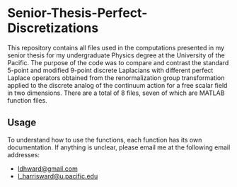 # Senior-Thesis-Perfect-Discretizations

This repository contains all files used in the computations presented in my senior
thesis for my undergraduate Physics degree at the University of the Pacific. The
purpose of the code was to compare and contrast the standard 5-point and modified
9-point discrete Laplacians with different perfect Laplace operators obtained from
the renormalization group transformation applied to the discrete analog of the 
continuum action for a free scalar field in two dimensions. There are a total of
8 files, seven of which are MATLAB function files.

## Usage

To understand how to use the functions, each function has its own documentation.
If anything is unclear, please email me at the following email addresses:
* ldhward@gmail.com
* l_harrisward@u.pacific.edu

